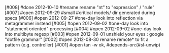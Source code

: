 [#008] #done 2012-10-10 #rename rename "nt" to "expression" / "rule"
[#007] #open 2012-09-29 #small #critical models/ dir generated during specs
[#006] #open 2012-09-27 #one-day look into reflection via metagrammer instead
[#005] #open 2012-09-02 #one-day look into "statement oriented" processing
[#004] #open 2012-09-02 #one-day look into multibyte regexp
[#003] #open 2012-09-01 unshield your eyes : google "dotfile grammar"
[#002] #open 2012-08-30 rename remote* to fit a pattern (e.g. controller)
[#001] #open tan -w ok, #depends-on:(#sl-unwip)
